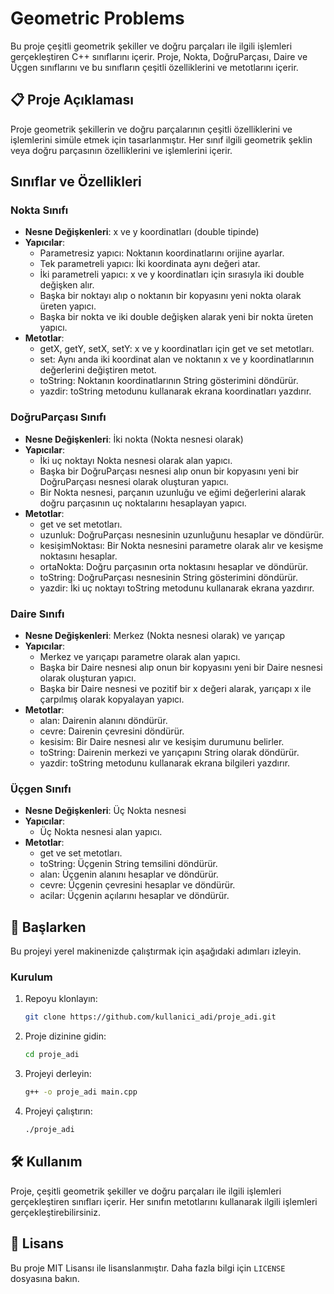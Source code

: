 # Geometric Problems

Bu proje çeşitli geometrik şekiller ve doğru parçaları ile ilgili işlemleri gerçekleştiren C++ sınıflarını içerir. Proje, Nokta, DoğruParçası, Daire ve Üçgen sınıflarını ve bu sınıfların çeşitli özelliklerini ve metotlarını içerir.

## 📋 Proje Açıklaması
Proje geometrik şekillerin ve doğru parçalarının çeşitli özelliklerini ve işlemlerini simüle etmek için tasarlanmıştır. Her sınıf ilgili geometrik şeklin veya doğru parçasının özelliklerini ve işlemlerini içerir.

## Sınıflar ve Özellikleri

### Nokta Sınıfı
- **Nesne Değişkenleri**: x ve y koordinatları (double tipinde)
- **Yapıcılar**:
  - Parametresiz yapıcı: Noktanın koordinatlarını orijine ayarlar.
  - Tek parametreli yapıcı: İki koordinata aynı değeri atar.
  - İki parametreli yapıcı: x ve y koordinatları için sırasıyla iki double değişken alır.
  - Başka bir noktayı alıp o noktanın bir kopyasını yeni nokta olarak üreten yapıcı.
  - Başka bir nokta ve iki double değişken alarak yeni bir nokta üreten yapıcı.
- **Metotlar**:
  - getX, getY, setX, setY: x ve y koordinatları için get ve set metotları.
  - set: Aynı anda iki koordinat alan ve noktanın x ve y koordinatlarının değerlerini değiştiren metot.
  - toString: Noktanın koordinatlarının String gösterimini döndürür.
  - yazdir: toString metodunu kullanarak ekrana koordinatları yazdırır.

### DoğruParçası Sınıfı
- **Nesne Değişkenleri**: İki nokta (Nokta nesnesi olarak)
- **Yapıcılar**:
  - İki uç noktayı Nokta nesnesi olarak alan yapıcı.
  - Başka bir DoğruParçası nesnesi alıp onun bir kopyasını yeni bir DoğruParçası nesnesi olarak oluşturan yapıcı.
  - Bir Nokta nesnesi, parçanın uzunluğu ve eğimi değerlerini alarak doğru parçasının uç noktalarını hesaplayan yapıcı.
- **Metotlar**:
  - get ve set metotları.
  - uzunluk: DoğruParçası nesnesinin uzunluğunu hesaplar ve döndürür.
  - kesişimNoktası: Bir Nokta nesnesini parametre olarak alır ve kesişme noktasını hesaplar.
  - ortaNokta: Doğru parçasının orta noktasını hesaplar ve döndürür.
  - toString: DoğruParçası nesnesinin String gösterimini döndürür.
  - yazdir: İki uç noktayı toString metodunu kullanarak ekrana yazdırır.

### Daire Sınıfı
- **Nesne Değişkenleri**: Merkez (Nokta nesnesi olarak) ve yarıçap
- **Yapıcılar**:
  - Merkez ve yarıçapı parametre olarak alan yapıcı.
  - Başka bir Daire nesnesi alıp onun bir kopyasını yeni bir Daire nesnesi olarak oluşturan yapıcı.
  - Başka bir Daire nesnesi ve pozitif bir x değeri alarak, yarıçapı x ile çarpılmış olarak kopyalayan yapıcı.
- **Metotlar**:
  - alan: Dairenin alanını döndürür.
  - cevre: Dairenin çevresini döndürür.
  - kesisim: Bir Daire nesnesi alır ve kesişim durumunu belirler.
  - toString: Dairenin merkezi ve yarıçapını String olarak döndürür.
  - yazdir: toString metodunu kullanarak ekrana bilgileri yazdırır.

### Üçgen Sınıfı
- **Nesne Değişkenleri**: Üç Nokta nesnesi
- **Yapıcılar**:
  - Üç Nokta nesnesi alan yapıcı.
- **Metotlar**:
  - get ve set metotları.
  - toString: Üçgenin String temsilini döndürür.
  - alan: Üçgenin alanını hesaplar ve döndürür.
  - cevre: Üçgenin çevresini hesaplar ve döndürür.
  - acilar: Üçgenin açılarını hesaplar ve döndürür.

## 🚀 Başlarken
Bu projeyi yerel makinenizde çalıştırmak için aşağıdaki adımları izleyin.

### Kurulum
1. Repoyu klonlayın:
    ```bash
    git clone https://github.com/kullanici_adi/proje_adi.git
    ```
2. Proje dizinine gidin:
    ```bash
    cd proje_adi
    ```
3. Projeyi derleyin:
    ```bash
    g++ -o proje_adi main.cpp
    ```
4. Projeyi çalıştırın:
    ```bash
    ./proje_adi
    ```

## 🛠️ Kullanım
Proje, çeşitli geometrik şekiller ve doğru parçaları ile ilgili işlemleri gerçekleştiren sınıfları içerir. Her sınıfın metotlarını kullanarak ilgili işlemleri gerçekleştirebilirsiniz.

## 📄 Lisans
Bu proje MIT Lisansı ile lisanslanmıştır. Daha fazla bilgi için `LICENSE` dosyasına bakın.
